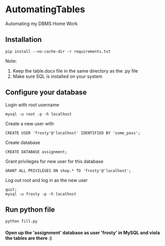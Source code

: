# AutomatingTables
Automating my DBMS Home Work


## Installation
```
pip install --no-cache-dir -r requirements.txt
```
Note: 
1.  Keep the table.docx file in the same directory as the .py file
2.  Make sure SQL is installed on your system

## Configure your database
Login with root username
```
mysql -u root -p -h localhost
```
Create a new user with
```
CREATE USER 'frosty'@'localhost' IDENTIFIED BY 'some_pass';
```
Create database
```
CREATE DATABASE assignment;
```
Grant privileges for new user for this database
```
GRANT ALL PRIVILEGES ON shop.* TO 'frosty'@'localhost';
```
Log out root and log in as the new user
```
quit;
mysql -u frosty -p -h localhost
```
## Run python file
```
python fill.py
```


#### Open up the 'assignment' database as user 'frosty' in MySQL and viola the tables are there :)








